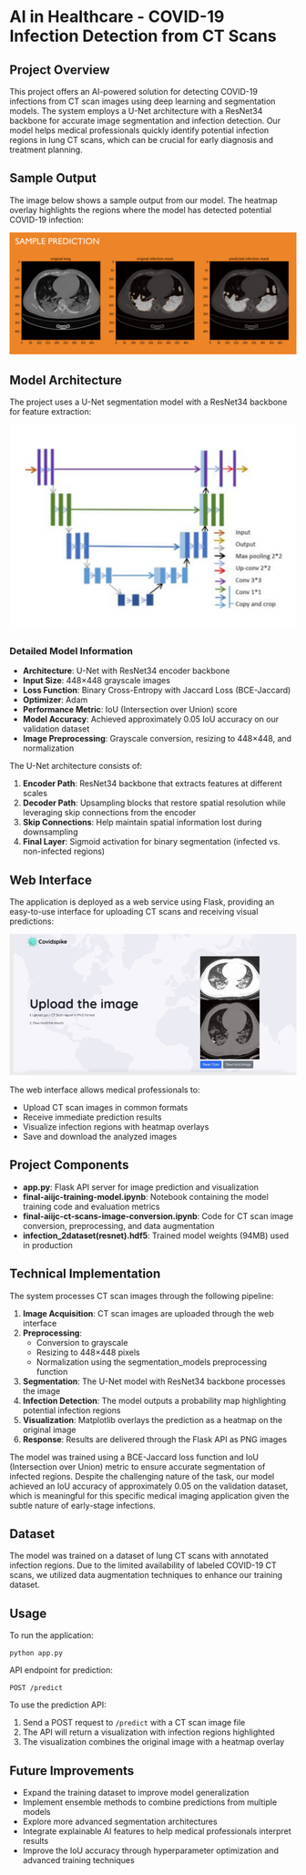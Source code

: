 # AI in Healthcare - COVID-19 Infection Detection from CT Scans

## Project Overview
This project offers an AI-powered solution for detecting COVID-19 infections from CT scan images using deep learning and segmentation models. The system employs a U-Net architecture with a ResNet34 backbone for accurate image segmentation and infection detection. Our model helps medical professionals quickly identify potential infection regions in lung CT scans, which can be crucial for early diagnosis and treatment planning.

## Sample Output
The image below shows a sample output from our model. The heatmap overlay highlights the regions where the model has detected potential COVID-19 infection:

![Sample Detection](Sample.png)

## Model Architecture
The project uses a U-Net segmentation model with a ResNet34 backbone for feature extraction:

![U-Net Architecture](UNET.png)

### Detailed Model Information

- **Architecture**: U-Net with ResNet34 encoder backbone
- **Input Size**: 448×448 grayscale images
- **Loss Function**: Binary Cross-Entropy with Jaccard Loss (BCE-Jaccard)
- **Optimizer**: Adam
- **Performance Metric**: IoU (Intersection over Union) score
- **Model Accuracy**: Achieved approximately 0.05 IoU accuracy on our validation dataset
- **Image Preprocessing**: Grayscale conversion, resizing to 448×448, and normalization

The U-Net architecture consists of:
1. **Encoder Path**: ResNet34 backbone that extracts features at different scales
2. **Decoder Path**: Upsampling blocks that restore spatial resolution while leveraging skip connections from the encoder
3. **Skip Connections**: Help maintain spatial information lost during downsampling
4. **Final Layer**: Sigmoid activation for binary segmentation (infected vs. non-infected regions)

## Web Interface
The application is deployed as a web service using Flask, providing an easy-to-use interface for uploading CT scans and receiving visual predictions:

![Web Interface](WEB.png)

The web interface allows medical professionals to:
- Upload CT scan images in common formats
- Receive immediate prediction results
- Visualize infection regions with heatmap overlays
- Save and download the analyzed images

## Project Components

- **app.py**: Flask API server for image prediction and visualization
- **final-aiijc-training-model.ipynb**: Notebook containing the model training code and evaluation metrics
- **final-aiijc-ct-scans-image-conversion.ipynb**: Code for CT scan image conversion, preprocessing, and data augmentation
- **infection_2dataset(resnet).hdf5**: Trained model weights (94MB) used in production

## Technical Implementation

The system processes CT scan images through the following pipeline:
1. **Image Acquisition**: CT scan images are uploaded through the web interface
2. **Preprocessing**: 
   - Conversion to grayscale
   - Resizing to 448×448 pixels
   - Normalization using the segmentation_models preprocessing function
3. **Segmentation**: The U-Net model with ResNet34 backbone processes the image
4. **Infection Detection**: The model outputs a probability map highlighting potential infection regions
5. **Visualization**: Matplotlib overlays the prediction as a heatmap on the original image
6. **Response**: Results are delivered through the Flask API as PNG images

The model was trained using a BCE-Jaccard loss function and IoU (Intersection over Union) metric to ensure accurate segmentation of infected regions. Despite the challenging nature of the task, our model achieved an IoU accuracy of approximately 0.05 on the validation dataset, which is meaningful for this specific medical imaging application given the subtle nature of early-stage infections.

## Dataset

The model was trained on a dataset of lung CT scans with annotated infection regions. Due to the limited availability of labeled COVID-19 CT scans, we utilized data augmentation techniques to enhance our training dataset.

## Usage

To run the application:
```
python app.py
```

API endpoint for prediction:
```
POST /predict
```

To use the prediction API:
1. Send a POST request to `/predict` with a CT scan image file
2. The API will return a visualization with infection regions highlighted
3. The visualization combines the original image with a heatmap overlay

## Future Improvements

- Expand the training dataset to improve model generalization
- Implement ensemble methods to combine predictions from multiple models
- Explore more advanced segmentation architectures
- Integrate explainable AI features to help medical professionals interpret results
- Improve the IoU accuracy through hyperparameter optimization and advanced training techniques 